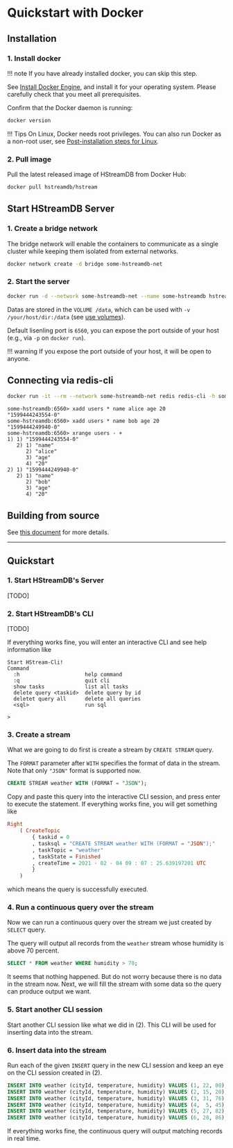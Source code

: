 Quickstart with Docker
======================

## Installation

### 1. Install docker

!!! note
    If you have already installed docker, you can skip this step.

See [Install Docker Engine](https://docs.docker.com/engine/install/),
and install it for your operating system. Please carefully check that you
meet all prerequisites.

Confirm that the Docker daemon is running:

```sh
docker version
```

!!! Tips
    On Linux, Docker needs root privileges. You can also run Docker as
    a non-root user, see [Post-installation steps for Linux][non-root-docker].

### 2. Pull image

Pull the latest released image of HStreamDB from Docker Hub:

```sh
docker pull hstreamdb/hstream
```


## Start HStreamDB Server

### 1. Create a bridge network

The bridge network will enable the containers to communicate as a single
cluster while keeping them isolated from external networks.

```sh
docker network create -d bridge some-hstreamdb-net
```

### 2. Start the server

```sh
docker run -d --network some-hstreamdb-net --name some-hstreamdb hstreamdb/hstream
```

Datas are stored in the `VOLUME /data`, which can be used with
`-v /your/host/dir:/data` (see [use volumes](https://docs.docker.com/storage/volumes/)).

Default lisenling port is `6560`, you can expose the port outside of your host (e.g., via `-p` on `docker run`).

!!! warning
    If you expose the port outside of your host, it will be open to anyone.


## Connecting via redis-cli

```sh
docker run -it --rm --network some-hstreamdb-net redis redis-cli -h some-hstreamdb -p 6560
```

```
some-hstreamdb:6560> xadd users * name alice age 20
"1599444243554-0"
some-hstreamdb:6560> xadd users * name bob age 20
"1599444249940-0"
some-hstreamdb:6560> xrange users - +
1) 1) "1599444243554-0"
   2) 1) "name"
      2) "alice"
      3) "age"
      4) "20"
2) 1) "1599444249940-0"
   2) 1) "name"
      2) "bob"
      3) "age"
      4) "20"
```


## Building from source

See [this document](../development/build-from-source.md) for more details.




[non-root-docker]: https://docs.docker.com/engine/install/linux-postinstall/#manage-docker-as-a-non-root-user



--------------------------------------------------------------------------------
## Quickstart

### 1. Start HStreamDB's Server

[TODO]

### 2. Start HStreamDB's CLI

[TODO]

If everything works fine, you will enter an interactive CLI and see help information like

```
Start HStream-Cli!
Command
  :h                     help command
  :q                     quit cli
  show tasks             list all tasks
  delete query <taskid>  delete query by id
  deletet query all      delete all queries
  <sql>                  run sql

>
```

### 3. Create a stream

What we are going to do first is create a stream by `CREATE STREAM` query.

The `FORMAT` parameter after `WITH` specifies the format of data in the stream. Note that only `"JSON"` format is supported now.

```sql
CREATE STREAM weather WITH (FORMAT = "JSON");
```

Copy and paste this query into the interactive CLI session, and press enter to execute the statement. If everything works fine, you will get something like

```Haskell
Right
    ( CreateTopic
        { taskid = 0
        , tasksql = "CREATE STREAM weather WITH (FORMAT = "JSON");"
        , taskTopic = "weather"
        , taskState = Finished
        , createTime = 2021 - 02 - 04 09 : 07 : 25.639197201 UTC
        }
    )
```
which means the query is successfully executed.


### 4. Run a continuous query over the stream

Now we can run a continuous query over the stream we just created by `SELECT` query.

The query will output all records from the `weather` stream whose humidity is above 70 percent.

```sql
SELECT * FROM weather WHERE humidity > 70;
```

It seems that nothing happened. But do not worry because there is no data in the stream now. Next, we will fill the stream with some data so the query can produce output we want.

### 5. Start another CLI session

Start another CLI session like what we did in (2). This CLI will be used for inserting data into the stream.

### 6. Insert data into the stream

Run each of the given `INSERT` query in the new CLI session and keep an eye on the CLI session created in (2).

```sql
INSERT INTO weather (cityId, temperature, humidity) VALUES (1, 22, 80);
INSERT INTO weather (cityId, temperature, humidity) VALUES (2, 15, 20);
INSERT INTO weather (cityId, temperature, humidity) VALUES (3, 31, 76);
INSERT INTO weather (cityId, temperature, humidity) VALUES (4,  5, 45);
INSERT INTO weather (cityId, temperature, humidity) VALUES (5, 27, 82);
INSERT INTO weather (cityId, temperature, humidity) VALUES (6, 28, 86);
```

If everything works fine, the continuous query will output matching records in real time.
